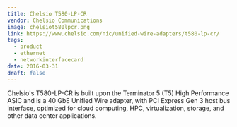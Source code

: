 ```yaml
---
title: Chelsio T580-LP-CR
vendor: Chelsio Communications
image: chelsiot580lpcr.png
link: https://www.chelsio.com/nic/unified-wire-adapters/t580-lp-cr/
tags:
  - product
  - ethernet
  - networkinterfacecard
date: 2016-03-31
draft: false
---
```


Chelsio's T580-LP-CR is built upon the Terminator 5 (T5) High Performance ASIC and is a 40 GbE Unified Wire adapter,
with PCI Express Gen 3 host bus interface, optimized for cloud computing, HPC, virtualization, storage, and other data center applications.

